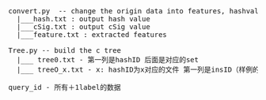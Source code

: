 
<pre>
convert.py  -- change the origin data into features, hashvalue and c-Signature
  |___hash.txt : output hash value
  |___cSig.txt : output cSig value
  |___feature.txt : extracted features

Tree.py -- build the c tree
  |___ tree0.txt - 第一列是hashID 后面是对应的set
  |___ treeO_x.txt - x: hashID为x对应的文件 第一列是insID（样例的ID）后面是T1-T5的label

query_id - 所有＋1label的数据

<pre>
